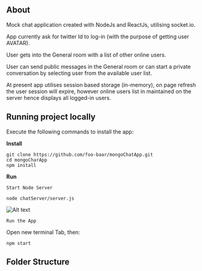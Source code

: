 
## About

Mock chat application created with NodeJs and ReactJs, utilising socket.io.

App currently ask for twitter Id to log-in (with the purpose of getting user AVATAR).

User gets into the General room with a list of other online users.

User can send public messages in the General room or can start a private conversation by selecting user from the available user list.

At present app utilises session based storage (in-memory), on page refresh the user session will expire, however online users list in maintained on the server hence displays all logged-in users.

## Running project locally

Execute the following commands to install the app:

**Install**

```
git clone https://github.com/foo-baar/mongoChatApp.git
cd mongoCharApp
npm install
```

**Run**

`Start Node Server`

```
node chatServer/server.js
```

![Alt text](https://user-images.githubusercontent.com/13655874/31836824-355fc3b4-b5f4-11e7-9312-0ae5779949d7.png)


`Run the App`

Open new terminal Tab, then:

```
npm start
```

## Folder Structure

